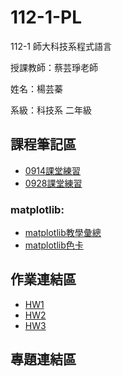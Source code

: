 # 112-1-PL
112-1 師大科技系程式語言

授課教師：蔡芸琤老師

姓名：楊芸蓁

系級：科技系 二年級

## 課程筆記區
*   [0914課堂練習](https://github.com/41171119H/PL_TAHRD/tree/main/0914)
*   [0928課堂練習](https://colab.research.google.com/drive/1BwN3IkpMHUKH1NdBPtNNlQDSwoFVNqOi?usp=drive_link)

### matplotlib:
*   [matplotlib教學彙總](https://steam.oxxostudio.tw/category/python/example/matplotlib-index.html)
*   [matplotlib色卡](https://medium.com/@yuhsuan_chou/python-%E5%9F%BA%E7%A4%8E%E8%B3%87%E6%96%99%E8%A6%96%E8%A6%BA%E5%8C%96-matplotlib-401da7d14e04)
  
## 作業連結區
*  [HW1](https://colab.research.google.com/drive/1O_tKv-tV3IPrJF9J2Z0eYNfpBJAviAaL#scrollTo=4OTBgSnra6Va)
*  [HW2](https://colab.research.google.com/drive/10q0CJ5JnVW8BXPRpE1mczRAKocTSNav7#scrollTo=qZrcf0BbcSgq)
*  [HW3](https://colab.research.google.com/drive/15ZW7g5P0Q7Ltr1OA4hkCL6uHeqFmbv8u?usp=sharing)
## 專題連結區

